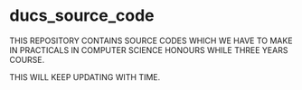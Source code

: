 # ducs_source_code

THIS REPOSITORY CONTAINS SOURCE CODES WHICH WE HAVE TO MAKE IN
PRACTICALS IN COMPUTER SCIENCE HONOURS WHILE THREE YEARS COURSE.

THIS WILL KEEP UPDATING WITH TIME. 
